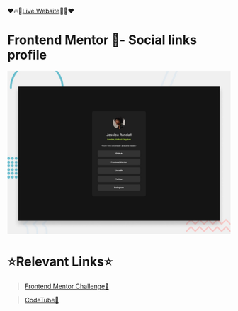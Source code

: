 ❤️🔥🔗[Live Website](https://flashscript-recipepage.netlify.app/)🔗🔥❤️

# Frontend Mentor 🧭- Social links profile
![Design preview for the Blog preview card coding challenge](./src/assets/screenshots//desktop-preview.jpg)

# ⭐Relevant Links⭐
> [Frontend Mentor Challenge🧐](https://www.frontendmentor.io/challenges/social-links-profile-UG32l9m6dQ)

>[CodeTube💖](https://codetube-flashscript.netlify.app/)</h1>
